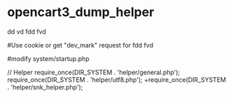 # opencart3_dump_helper
dd vd fdd fvd

#Use cookie or get "dev_mark" request for fdd fvd 

#modify system/startup.php

// Helper
require_once(DIR_SYSTEM . 'helper/general.php');
require_once(DIR_SYSTEM . 'helper/utf8.php');
+require_once(DIR_SYSTEM . 'helper/snk_helper.php');
